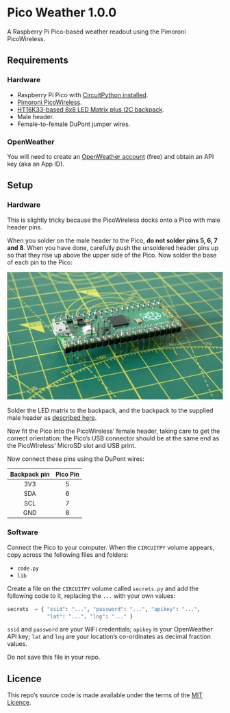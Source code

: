 # Pico Weather 1.0.0

A Raspberry Pi Pico-based weather readout using the Pimoroni PicoWireless.

## Requirements

### Hardware

* Raspberry Pi Pico with [CircuitPython installed](https://circuitpython.org/board/raspberry_pi_pico/).
* [Pimoroni PicoWireless](https://shop.pimoroni.com/products/pico-wireless-pack).
* [HT16K33-based 8x8 LED Matrix plus I2C backpack](https://www.adafruit.com/product/1856).
* Male header.
* Female-to-female DuPont jumper wires.

### OpenWeather

You will need to create an [OpenWeather account](https://openweathermap.org/appid) (free) and obtain an API key (aka an App ID).

## Setup

### Hardware

This is slightly tricky because the PicoWireless docks onto a Pico with male header pins.

When you solder on the male header to the Pico, **do not solder pins 5, 6, 7 and 8**. When you have done, carefully push the unsoldered header pins up so that they rise up above the upper side of the Pico. Now solder the base of each pin to the Pico:

![Push four pins up for the display](./images/P1020216.JPG)

Solder the LED matrix to the backpack, and the backpack to the supplied male header as [described here](https://learn.adafruit.com/adafruit-led-backpack/1-2-8x8-matrix-assembly).

Now fit the Pico into the PicoWireless’ female header, taking care to get the correct orientation: the Pico’s USB connector should be at the same end as the PicoWireless’ MicroSD slot and USB print.

Now connect these pins using the DuPont wires:

| Backpack pin | Pico Pin |
| :-: | :-: |
| 3V3 | 5 |
| SDA | 6 |
| SCL | 7 |
| GND | 8 |

### Software

Connect the Pico to your computer. When the `CIRCUITPY` volume appears, copy across the following files and folders:

* `code.py`
* `lib`

Create a file on the `CIRCUITPY` volume called `secrets.py` and add the following code to it, replacing the `...` with your own values:

```python
secrets  = { "ssid": "...", "password": "...", "apikey": "...",
             "lat": "...", "lng": "..." }
```

`ssid` and `password` are your WiFi credentials; `apikey` is your OpenWeather API key; `lat` and `lng` are your location’s co-ordinates as decimal fraction values.

Do not save this file in your repo.

## Licence

This repo’s source code is made available under the terms of the [MIT Licence](./LICENSE.md).